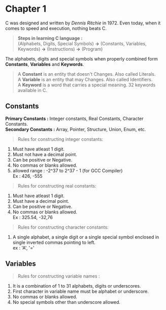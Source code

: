 # **Chapter 1**

C was designed and written by *Dennis Ritchie* in 1972. Even today, when it comes to speed and execution, nothing beats C.

> **Steps in learning C language :**   
(Alphabets, Digits, Special Symbols)   **->**  (Constants, Variables, Keywords)    **->**  (Instructions)  **->** (Program) 

The alphabets, digits and special symbols when properly combined form **Constants**, **Variables** and **Keywords**.  

> A **Constant** is an entity that doesn't Changes. Also called Literals.    
> A **Variable** is an entity that may Changes. Also called Identifiers.    
> A **Keyword** is a word that carries a special meaning. 32 keywords available in C.

## Constants
**Primary Constants :** Integer constants, Real Constants, Character Constants.     
**Secondary Constants :** Array, Pointer, Structure, Union, Enum, etc.      

> Rules for constructing integer constants:
1.  Must have atleast 1 digit.
2.  Must not have a decimal point.
3.  Can be positive or Negative.
4.  No commas or blanks allowed.
5. allowed range : -2^37 to 2^37 - 1    (for GCC Compiler)  
Ex : 426, -555


> Rules for constructing real constants:
1.  Must have atleast 1 digit.
2.  Must have a decimal point.
3.  Can be positive or Negative.
4.  No commas or blanks allowed.  
Ex : 325.54, -32,76

> Rules for constructing character constants:
1.  A single alphabet, a single digit or a single special symbol enclosed in single inverted commas pointing to left.   
ex : 'A', '='

## Variables

> Rules for constructing variable names : 
1. It is a combination of 1 to 31 alphabets, digits or underscores.   
2. First character in variable name must be alphabet or underscore.
3. No commas or blanks allowed.
4. No special symbols other than underscore allowed.



